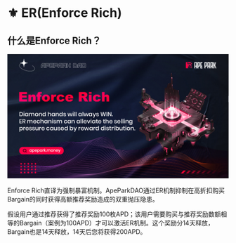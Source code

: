 # ⚜ ER(Enforce Rich)

## 什么**是Enforce Rich？**

![](.gitbook/assets/ER.jpg)

Enforce Rich直译为强制暴富机制。ApeParkDAO通过ER机制抑制在高折扣购买Bargain的同时获得高额推荐奖励造成的双重抛压隐患。

假设用户通过推荐获得了推荐奖励100枚APD；该用户需要购买与推荐奖励数额相等的Bargain（案例为100APD）才可以激活ER机制。这个奖励分14天释放，Bargain也是14天释放，14天后您将获得200APD。
